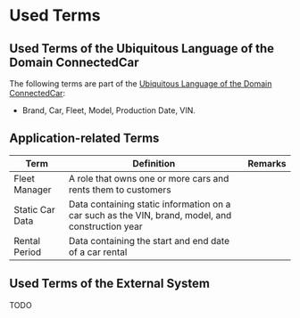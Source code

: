 # Used Terms

## Used Terms of the Ubiquitous Language of the Domain ConnectedCar 

The following terms are part of the [Ubiquitous Language of the Domain ConnectedCar](https://git.scc.kit.edu/cm-tm/cm-team/connectedcar/domain/0.docconnectedcar/-/blob/master/pages/ubiquitous_language.md):
- Brand, Car, Fleet, Model, Production Date, VIN.

## Application-related Terms

| Term            | Definition                                                                                       | Remarks |
| --------------- | ------------------------------------------------------------------------------------------------ | ------- |
| Fleet Manager   | A role that owns one or more cars and rents them to customers                                    |         |
| Static Car Data | Data containing static information on a car such as the VIN, brand, model, and construction year |         |
| Rental Period   | Data containing the start and end date of a car rental                                           |         |

## Used Terms of the External System
TODO
